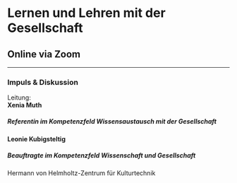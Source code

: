 # Lernen und Lehren mit der Gesellschaft
## Online via Zoom
---
### Impuls & Diskussion
Leitung: \
**Xenia Muth**  
##### Referentin im Kompetenzfeld Wissensaustausch mit der Gesellschaft

**Leonie Kubigsteltig**
##### Beauftragte im Kompetenzfeld Wissenschaft und Gesellschaft

Hermann von Helmholtz-Zentrum für Kulturtechnik



